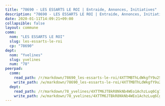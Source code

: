 ```yaml
---
title: "78690 - LES ESSARTS LE ROI | Entraide, Annonces, Initiatives"
description: "78690 - LES ESSARTS LE ROI | Entraide, Annonces, Initiatives"
date: 2020-01-11T14:09:21+09:00
collapsible: false
layout: commune
comm:
  nom: "LES ESSARTS LE ROI"
  slug: les-essarts-le-roi
  cp: "78690"
dept:
  nom: "Yvelines"
  slug: yvelines
  num: "78"
peerpad:
  comm:
    read_path: /r/markdown/78690_les-essarts-le-roi/4XTTMBThLdWkgfY9u2SwtmC1pwzxifUmVnQejnLoKvtgt4cj4
    write_path: /w/markdown/78690_les-essarts-le-roi/4XTTMBThLdWkgfY9u2SwtmC1pwzxifUmVnQejnLoKvtgt4cj4-K3TgUxgb2ZM9qmsVA6WUcS7R3i8WUrRHQBXtS4JXbPVGLfByxkaQhxhSkNoqXcv8gs5AANtvrpjnmjoCWGk1gNCx8yvUoTeBwd6pFG6PxzrgZcqkKtV7MsXdYrowMZcyE8sBfSUA
  dept:
    read_path: /r/markdown/78_yvelines/4XTTM6JTBkR8NkNb4WEo1AchzLuq6Cg73ydg7w9pErcQZA13p
    write_path: /w/markdown/78_yvelines/4XTTM6JTBkR8NkNb4WEo1AchzLuq6Cg73ydg7w9pErcQZA13p-K3TgUBFRQCPZwoWqJkunXeSjdgbtU3xzUSsui8DBc3rCTw6mbo4gNvfQRdE99JD3AnVW7fzseq687LKfGWCfAPajih5ByiZ3SpFz1r449oWaDnM5BHKZTbYtf6pEhRvzWbcazhrS
---
```


